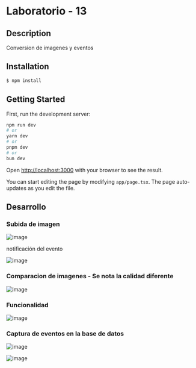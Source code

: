 # Laboratorio - 13

## Description

Conversion de imagenes y eventos

## Installation

```bash
$ npm install
```

## Getting Started

First, run the development server:

```bash
npm run dev
# or
yarn dev
# or
pnpm dev
# or
bun dev
```

Open [http://localhost:3000](http://localhost:3000) with your browser to see the result.

You can start editing the page by modifying `app/page.tsx`. The page auto-updates as you edit the file.

## Desarrollo

### Subida de imagen

![image](https://github.com/user-attachments/assets/06bf9666-4d22-49c9-bc10-3c26b1a1c5b4)

notificación del evento

![image](https://github.com/user-attachments/assets/8906c103-3044-4fd7-9ad6-028e0822d98a)

### Comparacion de imagenes - Se nota la calidad diferente

![image](https://github.com/user-attachments/assets/53dc2227-2c40-434f-b6f5-84bc80e1f8b8)

### Funcionalidad

![image](https://github.com/user-attachments/assets/587dafed-929f-45da-93ce-26d6c2a2c92c)

### Captura de eventos en la base de datos

![image](https://github.com/user-attachments/assets/35feccc5-3df4-45e9-962d-8ca19fec2507)

![image](https://github.com/user-attachments/assets/05717291-4ba2-4cf0-8557-795859eab58a)

